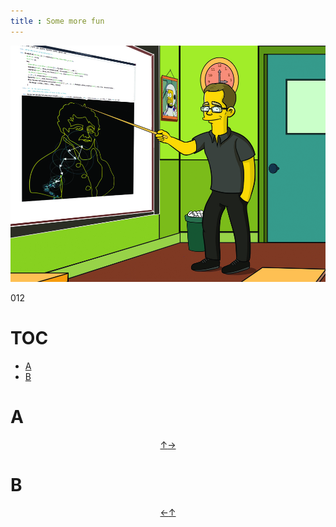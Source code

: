 ```yaml
---
title : Some more fun
---
```


[![](./start/pl/020_Fun/012_New_Fun/KacperTopolnicki.jpg)](https://sites.google.com/view/gr-natalka/main)

012




# TOC

* [A](#a)
* [B](#b)



# A


<div style="text-align: center"><a href = #toc title = "toc">↑</a><a href = #b title = "b">→</a></div>

# B


<div style="text-align: center"><a href = #a title = "a">←</a><a href = #toc title = "toc">↑</a></div>
